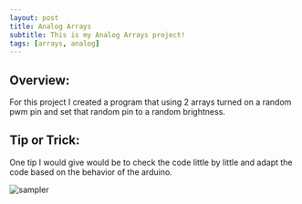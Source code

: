 ```yaml
---
layout: post
title: Analog Arrays
subtitle: This is my Analog Arrays project!
tags: [arrays, analog]
---
```


## Overview:
For this project I created a program that using 2 arrays turned on a random pwm pin and set that random pin to a random brightness. 

## Tip or Trick:
One tip I would give would be to check the code little by little and adapt the code based on the behavior of the arduino. 


![sampler](https://luciasher.github.io/img/arrays.png)
